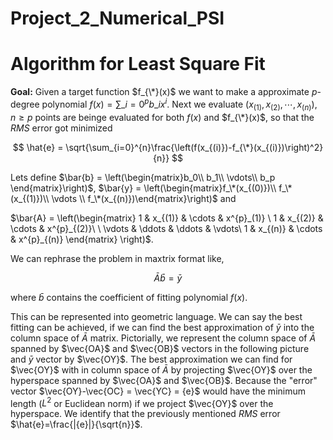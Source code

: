 # Project_2_Numerical_PSI

# Algorithm for Least Square Fit

**Goal:** Given a target function $f_{\*}(x)$ we want to make a approximate $p$-degree polynomial $f(x) = \sum\_{i=0}^{p}{b\_i x^i}$. Next we evaluate $(x_{(1)},x_{(2)},\cdots,x_{(n)})$, $n\geq p$ points are beinge evaluated for both $f(x)$ and $f_{\*}(x)$, so that the $RMS$ error got minimized 

$$ \hat{e} = \sqrt{\sum_{i=0}^{n}\frac{\left(f(x_{(i)})-f_{\*}(x_{(i)})\right)^2}{n}} $$

Lets define $\bar{b} = \left(\begin{matrix}b_0\\ b_1\\ \vdots\\ b_p \end{matrix}\right)$, $\bar{y} = \left(\begin{matrix}f_\*(x_{(0)})\\ f_\*(x_{(1)})\\ \vdots \\ f_\*(x_{(n)})\end{matrix}\right)$ and 


$\bar{A} = \left(\begin{matrix} 1 & x_{(1)} & \cdots & x^{p}\_(1)} \\ 1 & x\_{(2)} & \cdots & x^{p}\_{(2)}\\ \\ \vdots & \ddots & \ddots & \vdots\\ 1 \& x\_{(n)} \& \cdots & x^{p}\_{(n)} \end{matrix} \right)$.


We can rephrase the problem in maxtrix format like, 

$$ \bar{A} \bar{b} = \bar{y}$$

where $\bar{b}$ contains the coefficient of fitting polynomial $f(x)$. 

This can be represented into geometric language. We can say the best fitting can be achieved, if we can find the best approximation of $\bar{y}$ into the column space of $\bar{A}$ matrix. Pictorially, we represent the column space of $\bar{A}$ spanned by $\vec{OA}$ and $\vec{OB}$ vectors in the following picture and $\bar{y}$ vector by $\vec{OY}$. The best approximation we can find for $\vec{OY}$ with in column space of $\bar{A}$ by projecting $\vec{OY}$ over the hyperspace spanned by $\vec{OA}$ and $\vec{OB}$. Because the "error" vector $\vec{OY}-\vec{OC} = \vec{YC} = {e}$ would have the minimum length ($L^2$ or Euclidean norm) if we project $\vec{OY}$ over the hyperspace. We identify that the previously mentioned $RMS$ error $\hat{e}=\frac{|{e}|}{\sqrt{n}}$.

